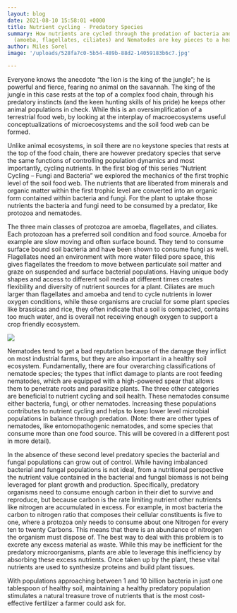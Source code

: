 ```yaml
---
layout: blog
date: 2021-08-10 15:58:01 +0000
title: Nutrient cycling - Predatory Species
summary: How nutrients are cycled through the predation of bacteria and fungi. Protozoa
  (amoeba, flagellates, ciliates) and Nematodes are key pieces to a healthy soil.
author: Miles Sorel
image: '/uploads/528fa7c0-5b54-489b-88d2-14059183b6c7.jpg'

---
```

Everyone knows the anecdote “the lion is the king of the jungle”; he is powerful and fierce, fearing no animal on the savannah. The king of the jungle in this case rests at the top of a complex food chain, through his predatory instincts (and the keen hunting skills of his pride) he keeps other animal populations in check. While this is an oversimplification of a terrestrial food web, by looking at the interplay of macroecosystems useful conceptualizations of microecosystems and the soil food web can be formed.

Unlike animal ecosystems, in soil there are no keystone species that rests at the top of the food chain, there are however predatory species that serve the same functions of controlling population dynamics and most importantly, cycling nutrients. In the first blog of this series “Nutrient Cycling – Fungi and Bacteria” we explored the mechanics of the first trophic level of the soil food web. The nutrients that are liberated from minerals and organic matter within the first trophic level are converted into an organic form contained within bacteria and fungi. For the plant to uptake those nutrients the bacteria and fungi need to be consumed by a predator, like protozoa and nematodes.

The three main classes of protozoa are amoeba, flagellates, and ciliates. Each protozoan has a preferred soil condition and food source. Amoeba for example are slow moving and often surface bound. They tend to consume surface bound soil bacteria and have been shown to consume fungi as well. Flagellates need an environment with more water filled pore space, this gives flagellates the freedom to move between particulate soil matter and graze on suspended and surface bacterial populations. Having unique body shapes and access to different soil media at different times creates flexibility and diversity of nutrient sources for a plant. Ciliates are much larger than flagellates and amoeba and tend to cycle nutrients in lower oxygen conditions, while these organisms are crucial for some plant species like brassicas and rice, they often indicate that a soil is compacted, contains too much water, and is overall not receiving enough oxygen to support a crop friendly ecosystem.

![](/uploads/amoeba-and-nematode.png)

Nematodes tend to get a bad reputation because of the damage they inflict on most industrial farms, but they are also important in a healthy soil ecosystem. Fundamentally, there are four overarching classifications of nematode species; the types that inflict damage to plants are root feeding nematodes, which are equipped with a high-powered spear that allows them to penetrate roots and parasitize plants. The three other categories are beneficial to nutrient cycling and soil health. These nematodes consume either bacteria, fungi, or other nematodes. Increasing these populations contributes to nutrient cycling and helps to keep lower level microbial populations in balance through predation. (Note: there are other types of nematodes, like entomopathogenic nematodes, and some species that consume more than one food source. This will be covered in a different post in more detail).

In the absence of these second level predatory species the bacterial and fungal populations can grow out of control. While having imbalanced bacterial and fungal populations is not ideal, from a nutritional perspective the nutrient value contained in the bacterial and fungal biomass is not being leveraged for plant growth and production. Specifically, predatory organisms need to consume enough carbon in their diet to survive and reproduce, but because carbon is the rate limiting nutrient other nutrients like nitrogen are accumulated in excess. For example, in most bacteria the carbon to nitrogen ratio that composes their cellular constituents is five to one, where a protozoa only needs to consume about one Nitrogen for every ten to twenty Carbons. This means that there is an abundance of nitrogen the organism must dispose of. The best way to deal with this problem is to excrete any excess material as waste. While this may be inefficient for the predatory microorganisms, plants are able to leverage this inefficiency by absorbing these excess nutrients. Once taken up by the plant, these vital nutrients are used to synthesize proteins and build plant tissues.

With populations approaching between 1 and 10 billion bacteria in just one tablespoon of healthy soil, maintaining a healthy predatory population stimulates a natural treasure trove of nutrients that is the most cost-effective fertilizer a farmer could ask for.
